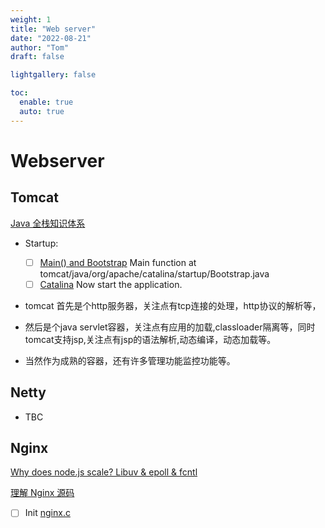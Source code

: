 ```yaml
---
weight: 1
title: "Web server"
date: "2022-08-21"
author: "Tom"
draft: false

lightgallery: false

toc:
  enable: true
  auto: true
---
```


# Webserver

## Tomcat
[Java 全栈知识体系](https://pdai.tech/md/framework/tomcat/tomcat-x-container-pipline.html)

* Startup:
    - [ ] [Main() and Bootstrap](https://github.com/ymlai87416-oss/tomcat/blob/00c6bc21a05a387114d4f26002d251f5be9dab0b/java/org/apache/catalina/startup/Bootstrap.java#L438) Main function at tomcat/java/org/apache/catalina/startup/Bootstrap.java
    - [ ] [Catalina](https://github.com/ymlai87416-oss/tomcat/blob/main/java/org/apache/catalina/startup/Catalina.java) Now start the application.

* tomcat 首先是个http服务器，关注点有tcp连接的处理，http协议的解析等，

* 然后是个java servlet容器，关注点有应用的加载,classloader隔离等，同时tomcat支持jsp,关注点有jsp的语法解析,动态编译，动态加载等。

* 当然作为成熟的容器，还有许多管理功能监控功能等。


## Netty

* TBC


## Nginx

[Why does node.js scale? Libuv & epoll & fcntl](https://www.youtube.com/watch?v=vyPzHBKa88w)

[理解 Nginx 源码](https://www.kancloud.cn/digest/understandingnginx/202588)

- [ ] Init [nginx.c](https://github.com/ymlai87416-oss/nginx/blob/master/src/core/nginx.c)
